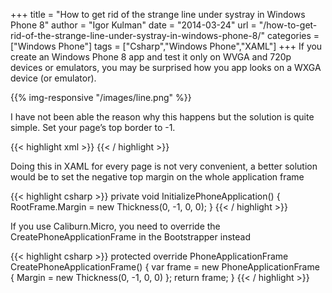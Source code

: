 +++
title = "How to get rid of the strange line under systray in Windows Phone 8"
author = "Igor Kulman"
date = "2014-03-24"
url = "/how-to-get-rid-of-the-strange-line-under-systray-in-windows-phone-8/"
categories = ["Windows Phone"]
tags = ["Csharp","Windows Phone","XAML"]
+++
If you create an Windows Phone 8 app and test it only on WVGA and 720p devices or emulators, you may be surprised how you app looks on a WXGA device (or emulator). 

{{% img-responsive "/images/line.png" %}}

I have not been able the reason why this happens but the solution is quite simple. Set your page&#8217;s top border to -1. 

<!--more-->

{{< highlight xml >}}
<Grid x:Name="LayoutRoot" Margin="0 -1 0 0">
{{< / highlight >}}

Doing this in XAML for every page is not very convenient, a better solution would be to set the negative top margin on the whole application frame

{{< highlight csharp >}}
private void InitializePhoneApplication()
{
    RootFrame.Margin = new Thickness(0, -1, 0, 0);
}
{{< / highlight >}}

If you use Caliburn.Micro, you need to override the CreatePhoneApplicationFrame in the Bootstrapper instead

{{< highlight csharp >}}
protected override PhoneApplicationFrame CreatePhoneApplicationFrame()
{
    var frame = new PhoneApplicationFrame { Margin = new Thickness(0, -1, 0, 0) };
    return frame;
}
{{< / highlight >}}

 [1]: http://blog.kulman.sk/wp-content/uploads/2014/03/line.png
